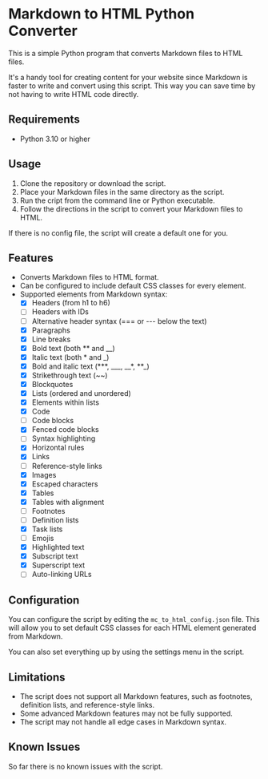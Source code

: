 # Markdown to HTML Python Converter

This is a simple Python program that converts Markdown files to HTML files.

It's a handy tool for creating content for your website since Markdown is faster to write and convert using this script.
This way you can save time by not having to write HTML code directly.

## Requirements
- Python 3.10 or higher

## Usage
1. Clone the repository or download the script.
2. Place your Markdown files in the same directory as the script.
3. Run the cript from the command line or Python executable.
4. Follow the directions in the script to convert your Markdown files to HTML.

If there is no config file, the script will create a default one for you.

## Features
- Converts Markdown files to HTML format.
- Can be configured to include default CSS classes for every element.
- Supported elements from Markdown syntax:
    - [x] Headers (from h1 to h6)
    - [ ] Headers with IDs
    - [ ] Alternative header syntax (=== or --- below the text)
    - [x] Paragraphs
    - [x] Line breaks
    - [x] Bold text (both ** and __)
    - [x] Italic text (both * and _)
    - [x] Bold and italic text (\*\*\*, \_\_\_, \_\_\*, \*\*\_)
    - [x] Strikethrough text (~~)
    - [x] Blockquotes
    - [x] Lists (ordered and unordered)
    - [x] Elements within lists
    - [x] Code
    - [ ] Code blocks
    - [x] Fenced code blocks
    - [ ] Syntax highlighting
    - [x] Horizontal rules
    - [x] Links
    - [ ] Reference-style links
    - [x] Images
    - [x] Escaped characters
    - [x] Tables
    - [x] Tables with alignment
    - [ ] Footnotes
    - [ ] Definition lists
    - [x] Task lists
    - [ ] Emojis
    - [x] Highlighted text
    - [x] Subscript text
    - [x] Superscript text
    - [ ] Auto-linking URLs

## Configuration
You can configure the script by editing the `mc_to_html_config.json` file.
This will allow you to set default CSS classes for each HTML element generated from Markdown.

You can also set everything up by using the settings menu in the script.

## Limitations
- The script does not support all Markdown features, such as footnotes, definition lists, and reference-style links.
- Some advanced Markdown features may not be fully supported.
- The script may not handle all edge cases in Markdown syntax.

## Known Issues
So far there is no known issues with the script.
